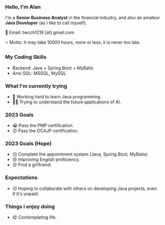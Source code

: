 ### Hello, I'm Alan

I'm a **Senior Business Analyst** in the financial industry,
and also an amateur **Java Developer** (as I like to call myself).

📧 Email: twcch1218 [at] gmail.com  

⭐ Motto: It may take 10000 hours, more or less; it is never too late.

### My Coding Skills

- Backend: Java + Spring Boot + MyBatis
- Ansi SQL: MSSQL, MySQL

### What I'm currently trying

- 🤪 Working hard to learn Java programming.
- 😵‍💫 Trying to understand the future applications of AI.

### 2023 Goals

- 😭 Pass the PMP certification.
- 🙃 Pass the OCAJP certification.

### 2023 Goals (Hope)

- 😥 Complete the appointment system (Java, Spring Boot, MyBatis)
- 😢 Improving English proficiency.
- 😣 Find a girlfriend.

### Expectations

- 😑 Hoping to collaborate with others on developing Java projects, even if it's unpaid.

### Things I enjoy doing

- 😟 Contemplating life.
